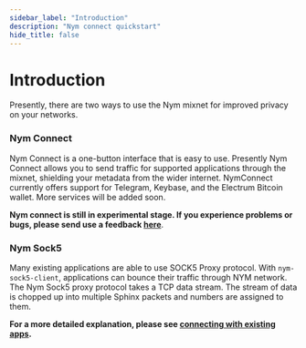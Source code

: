 ```yaml
---
sidebar_label: "Introduction"
description: "Nym connect quickstart"
hide_title: false
---
```


# Introduction

Presently, there are two ways to use the Nym mixnet for improved privacy on your networks.

### Nym Connect

Nym Connect is a one-button interface that is easy to use. Presently Nym Connect allows you to send traffic for supported applications through the mixnet, shielding your metadata from the wider internet. NymConnect currently offers support for Telegram, Keybase, and the Electrum Bitcoin wallet. More services will be added soon.

**Nym connect is still in experimental stage. If you experience problems or bugs, please send use a feedback [here](https://dyno.gg/form/bbec84eb)**.

### Nym Sock5

Many existing applications are able to use SOCK5 Proxy protocol. With `nym-sock5-client`, applications can bounce their traffic through NYM network. The Nym Sock5 proxy protocol takes a TCP data stream. The stream of data is chopped up into multiple Sphinx packets and numbers are assigned to them.

**For a more detailed explanation, please see [connecting with existing apps](/docs/stable/use-external-apps/).**

